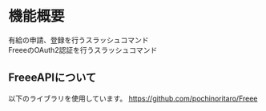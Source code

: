 # 機能概要
有給の申請、登録を行うスラッシュコマンド<br>
FreeeのOAuth2認証を行うスラッシュコマンド

## FreeeAPIについて
以下のライブラリを使用しています。
https://github.com/pochinoritaro/Freee